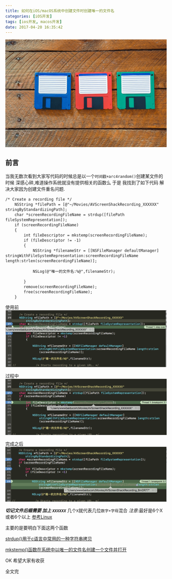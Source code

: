 ```yaml
---
title: 如何在iOS/macOS系统中创建文件时创建唯一的文件名
categories: [iOS开发]
tags: [ios开发, macos开发]
date: 2017-04-20 16:35:42
---
```


![](/assets/images/20170420UniqueFilenameInSystem/StockPhoto.jpg)

## 前言

当我无数次看到大家写代码的时候总是以一个`时间戳+arc4random()`创建某文件的时候 深感心碎,难道操作系统就没有提供相关的函数么 于是 我找到了如下代码 解决大家因为创建文件重名问题.


``` objc
/* Create a recording file */
    NSString *filePath = [@"~/Movies/AVScreenShackRecording_XXXXXX" stringByStandardizingPath];
    char *screenRecordingFileName = strdup([filePath fileSystemRepresentation]);
    if (screenRecordingFileName)
    {
        int fileDescriptor = mkstemp(screenRecordingFileName);
        if (fileDescriptor != -1)
        {
            NSString *filenameStr = [[NSFileManager defaultManager] stringWithFileSystemRepresentation:screenRecordingFileName length:strlen(screenRecordingFileName)];
            
            NSLog(@"唯一的文件名:%@",filenameStr);
            
        }
        remove(screenRecordingFileName);
        free(screenRecordingFileName);
    }
```  

使用前
![](/assets/images/20170420UniqueFilenameInSystem/before.png)

过程中
![](/assets/images/20170420UniqueFilenameInSystem/after.png)

完成之后
![](/assets/images/20170420UniqueFilenameInSystem/done.png)



*__切记文件后缀需要 加上 `XXXXXX`__* 几个`X`就代表几位`数字+字母`混合 
*注意*:最好是6个X或者6个以上 [参考Linux](http://man7.org/linux/man-pages/man3/mkstemp.3.html)

主要的是要明白下面这两个函数

[strdup()用于c语言中常用的一种字符串拷贝](http://baike.baidu.com/item/strdup/5522525)

[mkstemp()函数在系统中以唯一的文件名创建一个文件并打开](http://baike.baidu.com/link?url=wFhfkOVXafm15-4vGfxEQiQynIG7BG2yYAurwzS4uHKmby2C2lfhiO2T6WAqbdc3nOP9mEOVTMaBqxOc2eZps7_JIAsIWI0p11pEIl7Vku_)


OK 希望大家有收获

全文完


